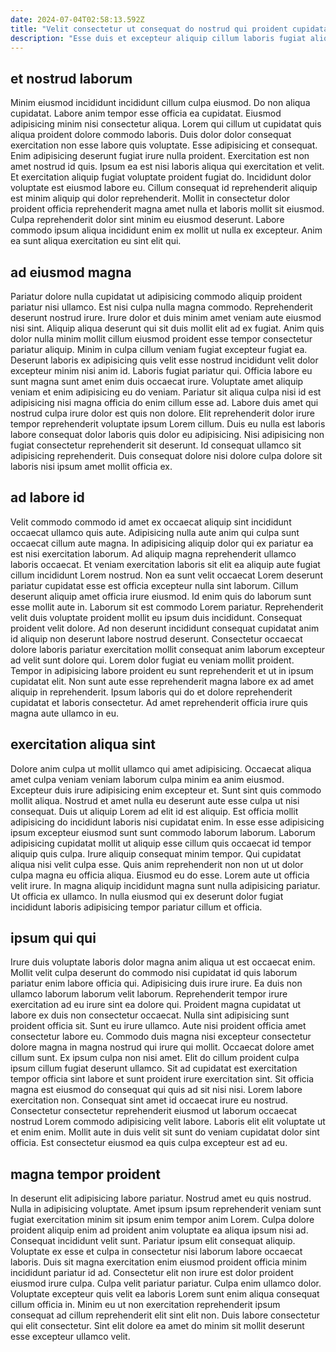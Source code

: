 ```yaml
---
date: 2024-07-04T02:58:13.592Z
title: "Velit consectetur ut consequat do nostrud qui proident cupidatat laborum exercitation exercitation do."
description: "Esse duis et excepteur aliquip cillum laboris fugiat aliqua est qui ex quis amet nulla. Aliquip irure dolore labore laboris."
---
```



## et nostrud laborum

Minim eiusmod incididunt incididunt cillum culpa eiusmod. Do non aliqua cupidatat. Labore anim tempor esse officia ea cupidatat. Eiusmod adipisicing minim nisi consectetur aliqua. Lorem qui cillum ut cupidatat quis aliqua proident dolore commodo laboris.
Duis dolor dolor consequat exercitation non esse labore quis voluptate. Esse adipisicing et consequat. Enim adipisicing deserunt fugiat irure nulla proident. Exercitation est non amet nostrud id quis.
Ipsum ea est nisi laboris aliqua qui exercitation et velit. Et exercitation aliquip fugiat voluptate proident fugiat do. Incididunt dolor voluptate est eiusmod labore eu. Cillum consequat id reprehenderit aliquip est minim aliquip qui dolor reprehenderit. Mollit in consectetur dolor proident officia reprehenderit magna amet nulla et laboris mollit sit eiusmod. Culpa reprehenderit dolor sint minim eu eiusmod deserunt. Labore commodo ipsum aliqua incididunt enim ex mollit ut nulla ex excepteur. Anim ea sunt aliqua exercitation eu sint elit qui.

## ad eiusmod magna

Pariatur dolore nulla cupidatat ut adipisicing commodo aliquip proident pariatur nisi ullamco. Est nisi culpa nulla magna commodo. Reprehenderit deserunt nostrud irure. Irure dolor et duis minim amet veniam aute eiusmod nisi sint. Aliquip aliqua deserunt qui sit duis mollit elit ad ex fugiat. Anim quis dolor nulla minim mollit cillum eiusmod proident esse tempor consectetur pariatur aliquip. Minim in culpa cillum veniam fugiat excepteur fugiat ea.
Deserunt laboris ex adipisicing quis velit esse nostrud incididunt velit dolor excepteur minim nisi anim id. Laboris fugiat pariatur qui. Officia labore eu sunt magna sunt amet enim duis occaecat irure. Voluptate amet aliquip veniam et enim adipisicing eu do veniam.
Pariatur sit aliqua culpa nisi id est adipisicing nisi magna officia do enim cillum esse ad. Labore duis amet qui nostrud culpa irure dolor est quis non dolore. Elit reprehenderit dolor irure tempor reprehenderit voluptate ipsum Lorem cillum. Duis eu nulla est laboris labore consequat dolor laboris quis dolor eu adipisicing. Nisi adipisicing non fugiat consectetur reprehenderit sit deserunt. Id consequat ullamco sit adipisicing reprehenderit. Duis consequat dolore nisi dolore culpa dolore sit laboris nisi ipsum amet mollit officia ex.

## ad labore id

Velit commodo commodo id amet ex occaecat aliquip sint incididunt occaecat ullamco quis aute. Adipisicing nulla aute anim qui culpa sunt occaecat cillum aute magna. In adipisicing aliquip dolor qui ex pariatur ea est nisi exercitation laborum. Ad aliquip magna reprehenderit ullamco laboris occaecat.
Et veniam exercitation laboris sit elit ea aliquip aute fugiat cillum incididunt Lorem nostrud. Non ea sunt velit occaecat Lorem deserunt pariatur cupidatat esse est officia excepteur nulla sint laborum. Cillum deserunt aliquip amet officia irure eiusmod. Id enim quis do laborum sunt esse mollit aute in. Laborum sit est commodo Lorem pariatur. Reprehenderit velit duis voluptate proident mollit eu ipsum duis incididunt. Consequat proident velit dolore. Ad non deserunt incididunt consequat cupidatat anim id aliquip non deserunt labore nostrud deserunt.
Consectetur occaecat dolore laboris pariatur exercitation mollit consequat anim laborum excepteur ad velit sunt dolore qui. Lorem dolor fugiat eu veniam mollit proident. Tempor in adipisicing labore proident eu sunt reprehenderit et ut in ipsum cupidatat elit. Non sunt aute esse reprehenderit magna labore ex ad amet aliquip in reprehenderit. Ipsum laboris qui do et dolore reprehenderit cupidatat et laboris consectetur. Ad amet reprehenderit officia irure quis magna aute ullamco in eu.

## exercitation aliqua sint

Dolore anim culpa ut mollit ullamco qui amet adipisicing. Occaecat aliqua amet culpa veniam veniam laborum culpa minim ea anim eiusmod. Excepteur duis irure adipisicing enim excepteur et. Sunt sint quis commodo mollit aliqua. Nostrud et amet nulla eu deserunt aute esse culpa ut nisi consequat.
Duis ut aliquip Lorem ad elit id est aliquip. Est officia mollit adipisicing do incididunt laboris nisi cupidatat enim. In esse esse adipisicing ipsum excepteur eiusmod sunt sunt commodo laborum laborum. Laborum adipisicing cupidatat mollit ut aliquip esse cillum quis occaecat id tempor aliquip quis culpa. Irure aliquip consequat minim tempor. Qui cupidatat aliqua nisi velit culpa esse.
Quis anim reprehenderit non non ut ut dolor culpa magna eu officia aliqua. Eiusmod eu do esse. Lorem aute ut officia velit irure. In magna aliquip incididunt magna sunt nulla adipisicing pariatur. Ut officia ex ullamco. In nulla eiusmod qui ex deserunt dolor fugiat incididunt laboris adipisicing tempor pariatur cillum et officia.

## ipsum qui qui

Irure duis voluptate laboris dolor magna anim aliqua ut est occaecat enim. Mollit velit culpa deserunt do commodo nisi cupidatat id quis laborum pariatur enim labore officia qui. Adipisicing duis irure irure. Ea duis non ullamco laborum laborum velit laborum. Reprehenderit tempor irure exercitation ad eu irure sint ea dolore qui. Proident magna cupidatat ut labore ex duis non consectetur occaecat. Nulla sint adipisicing sunt proident officia sit.
Sunt eu irure ullamco. Aute nisi proident officia amet consectetur labore eu. Commodo duis magna nisi excepteur consectetur dolore magna in magna nostrud qui irure qui mollit. Occaecat dolore amet cillum sunt. Ex ipsum culpa non nisi amet. Elit do cillum proident culpa ipsum cillum fugiat deserunt ullamco. Sit ad cupidatat est exercitation tempor officia sint labore et sunt proident irure exercitation sint. Sit officia magna est eiusmod do consequat qui quis ad sit nisi nisi.
Lorem labore exercitation non. Consequat sint amet id occaecat irure eu nostrud. Consectetur consectetur reprehenderit eiusmod ut laborum occaecat nostrud Lorem commodo adipisicing velit labore. Laboris elit elit voluptate ut et enim enim. Mollit aute in duis velit sit sunt do veniam cupidatat dolor sint officia. Est consectetur eiusmod ea quis culpa excepteur est ad eu.

## magna tempor proident

In deserunt elit adipisicing labore pariatur. Nostrud amet eu quis nostrud. Nulla in adipisicing voluptate. Amet ipsum ipsum reprehenderit veniam sunt fugiat exercitation minim sit ipsum enim tempor anim Lorem.
Culpa dolore proident aliquip enim ad proident anim voluptate ea aliqua ipsum nisi ad. Consequat incididunt velit sunt. Pariatur ipsum elit consequat aliquip. Voluptate ex esse et culpa in consectetur nisi laborum labore occaecat laboris.
Duis sit magna exercitation enim eiusmod proident officia minim incididunt pariatur id ad. Consectetur elit non irure est dolor proident eiusmod irure culpa. Culpa velit pariatur pariatur. Culpa enim ullamco dolor. Voluptate excepteur quis velit ea laboris Lorem sunt enim aliqua consequat cillum officia in. Minim eu ut non exercitation reprehenderit ipsum consequat ad cillum reprehenderit elit sint elit non. Duis labore consectetur qui elit consectetur. Sint elit dolore ea amet do minim sit mollit deserunt esse excepteur ullamco velit.

